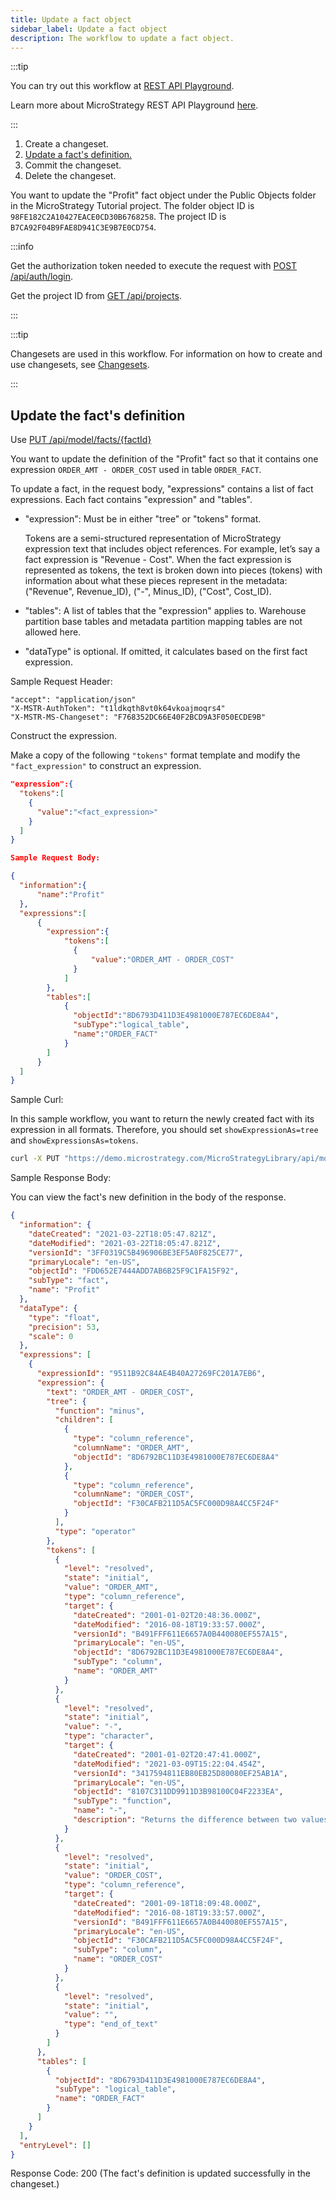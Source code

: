 ```yaml
---
title: Update a fact object
sidebar_label: Update a fact object
description: The workflow to update a fact object.
---
```


<Available since="2021 Update 1" />

:::tip

You can try out this workflow at [REST API Playground](https://www.postman.com/microstrategysdk/workspace/microstrategy-rest-api/folder/16131298-11d116e7-cf31-451a-848e-0d2be6fa3041?ctx=documentation).

Learn more about MicroStrategy REST API Playground [here](/docs/getting-started/playground.md).

:::

1. Create a changeset.
1. [Update a fact's definition.](#update-the-facts-definition)
1. Commit the changeset.
1. Delete the changeset.

You want to update the "Profit" fact object under the Public Objects folder in the MicroStrategy Tutorial project. The folder object ID is `98FE182C2A10427EACE0CD30B6768258`. The project ID is `B7CA92F04B9FAE8D941C3E9B7E0CD754`.

:::info

Get the authorization token needed to execute the request with [POST /api/auth/login](https://demo.microstrategy.com/MicroStrategyLibrary/api-docs/index.html#/Authentication/postLogin).

Get the project ID from [GET /api/projects](https://demo.microstrategy.com/MicroStrategyLibrary/api-docs/index.html#/Projects/getProjects_1).

:::

:::tip

Changesets are used in this workflow. For information on how to create and use changesets, see [Changesets](/docs/common-workflows/modeling/changesets.md).

:::

## Update the fact's definition

Use [PUT /api/model/facts/{factId}](https://demo.microstrategy.com/MicroStrategyLibrary/api-docs/index.html#/Facts/ms-putFact)

You want to update the definition of the "Profit" fact so that it contains one expression `ORDER_AMT - ORDER_COST` used in table `ORDER_FACT`.

To update a fact, in the request body, "expressions" contains a list of fact expressions. Each fact contains "expression" and "tables".

- "expression": Must be in either "tree" or "tokens" format.

  Tokens are a semi-structured representation of MicroStrategy expression text that includes object references. For example, let’s say a fact expression is "Revenue - Cost". When the fact expression is represented as tokens, the text is broken down into pieces (tokens) with information about what these pieces represent in the metadata: ("Revenue", Revenue_ID), ("-", Minus_ID), ("Cost", Cost_ID).

- "tables": A list of tables that the "expression" applies to. Warehouse partition base tables and metadata partition mapping tables are not allowed here.
- "dataType" is optional. If omitted, it calculates based on the first fact expression.

Sample Request Header:

```http
"accept": "application/json"
"X-MSTR-AuthToken": "t1ldkqth8vt0k64vkoajmoqrs4"
"X-MSTR-MS-Changeset": "F768352DC66E40F2BCD9A3F050ECDE9B"
```

Construct the expression.

Make a copy of the following `"tokens"` format template and modify the `"fact_expression"` to construct an expression.

```json
"expression":{
  "tokens":[
    {
      "value":"<fact_expression>"
    }
  ]
}

Sample Request Body:

{
  "information":{
      "name":"Profit"
  },
  "expressions":[
      {
        "expression":{
            "tokens":[
              {
                  "value":"ORDER_AMT - ORDER_COST"
              }
            ]
        },
        "tables":[
            {
              "objectId":"8D6793D411D3E4981000E787EC6DE8A4",
              "subType":"logical_table",
              "name":"ORDER_FACT"
            }
        ]
      }
  ]
}
```

Sample Curl:

In this sample workflow, you want to return the newly created fact with its expression in all formats. Therefore, you should set `showExpressionAs=tree` and `showExpressionsAs=tokens`.

```bash
curl -X PUT "https://demo.microstrategy.com/MicroStrategyLibrary/api/model/facts/FDD652E7444ADD7AB6B25F9C1FA15F92?showExpressionAs=tokens&showExpressionAs=tree" -H "accept: application/json" -H "X-MSTR-AuthToken: t1ldkqth8vt0k64vkoajmoqrs4" -H "X-MSTR-MS-Changeset: F768352DC66E40F2BCD9A3F050ECDE9B" -H "Content-Type: application/json" -d "{\\"information\\":{\\"name\\":\\"Profit\\"},\\"expressions\\":[{\\"expression\\":{\\"tokens\\":[{\\"value\\":\\"ORDER_AMT - ORDER_COST\\"}]},\\"tables\\":[{\\"objectId\\":\\"8D6793D411D3E4981000E787EC6DE8A4\\",\\"subType\\":\\"logical_table\\",\\"name\\":\\"ORDER_FACT\\"}]}]}"
```

Sample Response Body:

You can view the fact's new definition in the body of the response.

```json
{
  "information": {
    "dateCreated": "2021-03-22T18:05:47.821Z",
    "dateModified": "2021-03-22T18:05:47.821Z",
    "versionId": "3FF0319C5B496906BE3EF5A0F825CE77",
    "primaryLocale": "en-US",
    "objectId": "FDD652E7444ADD7AB6B25F9C1FA15F92",
    "subType": "fact",
    "name": "Profit"
  },
  "dataType": {
    "type": "float",
    "precision": 53,
    "scale": 0
  },
  "expressions": [
    {
      "expressionId": "9511B92C84AE4B40A27269FC201A7EB6",
      "expression": {
        "text": "ORDER_AMT - ORDER_COST",
        "tree": {
          "function": "minus",
          "children": [
            {
              "type": "column_reference",
              "columnName": "ORDER_AMT",
              "objectId": "8D6792BC11D3E4981000E787EC6DE8A4"
            },
            {
              "type": "column_reference",
              "columnName": "ORDER_COST",
              "objectId": "F30CAFB211D5AC5FC000D98A4CC5F24F"
            }
          ],
          "type": "operator"
        },
        "tokens": [
          {
            "level": "resolved",
            "state": "initial",
            "value": "ORDER_AMT",
            "type": "column_reference",
            "target": {
              "dateCreated": "2001-01-02T20:48:36.000Z",
              "dateModified": "2016-08-18T19:33:57.000Z",
              "versionId": "B491FFF611E6657A0B440080EF557A15",
              "primaryLocale": "en-US",
              "objectId": "8D6792BC11D3E4981000E787EC6DE8A4",
              "subType": "column",
              "name": "ORDER_AMT"
            }
          },
          {
            "level": "resolved",
            "state": "initial",
            "value": "-",
            "type": "character",
            "target": {
              "dateCreated": "2001-01-02T20:47:41.000Z",
              "dateModified": "2021-03-09T15:22:04.454Z",
              "versionId": "3417594811EB80EB25D80080EF25AB1A",
              "primaryLocale": "en-US",
              "objectId": "8107C311DD9911D3B98100C04F2233EA",
              "subType": "function",
              "name": "-",
              "description": "Returns the difference between two values."
            }
          },
          {
            "level": "resolved",
            "state": "initial",
            "value": "ORDER_COST",
            "type": "column_reference",
            "target": {
              "dateCreated": "2001-09-18T18:09:48.000Z",
              "dateModified": "2016-08-18T19:33:57.000Z",
              "versionId": "B491FFF611E6657A0B440080EF557A15",
              "primaryLocale": "en-US",
              "objectId": "F30CAFB211D5AC5FC000D98A4CC5F24F",
              "subType": "column",
              "name": "ORDER_COST"
            }
          },
          {
            "level": "resolved",
            "state": "initial",
            "value": "",
            "type": "end_of_text"
          }
        ]
      },
      "tables": [
        {
          "objectId": "8D6793D411D3E4981000E787EC6DE8A4",
          "subType": "logical_table",
          "name": "ORDER_FACT"
        }
      ]
    }
  ],
  "entryLevel": []
}
```

Response Code: 200 (The fact's definition is updated successfully in the changeset.)
